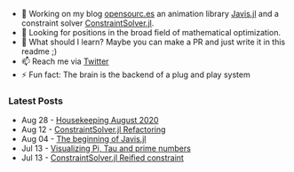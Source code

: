 - 🔭 Working on my blog [opensourc.es](https://opensourc.es) an animation library [Javis.jl](https://github.com/Wikunia/Javis.jl) and a constraint solver [ConstraintSolver.jl](https://github.com/Wikunia/ConstraintSolver.jl).
- 👀 Looking for positions in the broad field of mathematical optimization.
- 🌱 What should I learn? Maybe you can make a PR and just write it in this readme ;)
- 📫 Reach me via [Twitter](https://twitter.com/Wikunia_de)
- ⚡ Fun fact: The brain is the backend of a plug and play system 

### Latest Posts
<!-- feed start -->
- Aug 28 - [Housekeeping August 2020](https://opensourc.es/blog/2020-08-28-housekeeping-august-2020/index.html)
- Aug 12 - [ConstraintSolver.jl Refactoring](https://opensourc.es/blog/2020-08-12-constraint-solver-refactoring/index.html)
- Aug 04 - [The beginning of Javis.jl](https://opensourc.es/blog/2020-08-04-javis-beginning/index.html)
- Jul 13 - [Visualizing Pi, Tau and prime numbers](https://opensourc.es/blog/2020-07-13-visualizing-digits/index.html)
- Jul 13 - [ConstraintSolver.jl Reified constraint](https://opensourc.es/blog/2020-07-13-constraint-solver-reified/index.html)
<!-- feed end -->